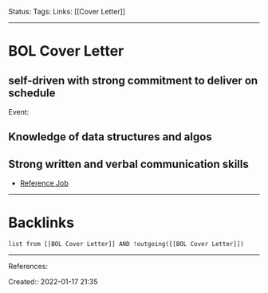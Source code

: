 Status: 
Tags: 
Links: [[Cover Letter]]
___
# BOL Cover Letter
## self-driven with strong commitment to deliver on schedule
Event:
## Knowledge of data structures and algos
## Strong written and verbal communication skills
- [Reference Job](https://olc.sfu.ca/gallery/job-description/software-developer-cc)
___
# Backlinks
```dataview
list from [[BOL Cover Letter]] AND !outgoing([[BOL Cover Letter]])
```
___
References:

Created:: 2022-01-17 21:35

